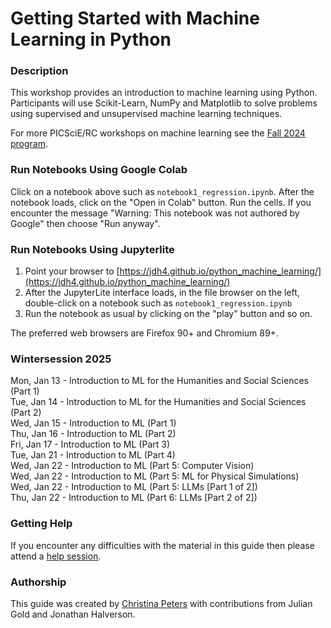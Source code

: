 # Getting Started with Machine Learning in Python

### Description

This workshop provides an introduction to machine learning using Python. Participants will use Scikit-Learn, NumPy and Matplotlib to solve problems using supervised and unsupervised machine learning techniques.

For more PICSciE/RC workshops on machine learning see the [Fall 2024 program](https://researchcomputing.princeton.edu/learn/workshops-live-training).

### Run Notebooks Using Google Colab

Click on a notebook above such as `notebook1_regression.ipynb`. After the notebook loads, click on the "Open in Colab" button. Run the cells. If you encounter the message "Warning: This notebook was not authored by Google" then choose "Run anyway".

### Run Notebooks Using Jupyterlite

1. Point your browser to [https://jdh4.github.io/python_machine_learning/](https://jdh4.github.io/python_machine_learning/)
2. After the JupyterLite interface loads, in the file browser on the left, double-click on a notebook such as `notebook1_regression.ipynb`
3. Run the notebook as usual by clicking on the "play" button and so on.

The preferred web browsers are Firefox 90+ and Chromium 89+.

### Wintersession 2025

Mon, Jan 13 - Introduction to ML for the Humanities and Social Sciences (Part 1)  
Tue, Jan 14 - Introduction to ML for the Humanities and Social Sciences (Part 2)  
Wed, Jan 15 - Introduction to ML (Part 1)  
Thu, Jan 16 - Introduction to ML (Part 2)  
Fri, Jan 17 - Introduction to ML (Part 3)  
Tue, Jan 21 - Introduction to ML (Part 4)  
Wed, Jan 22 - Introduction to ML (Part 5: Computer Vision)  
Wed, Jan 22 - Introduction to ML (Part 5: ML for Physical Simulations)  
Wed, Jan 22 - Introduction to ML (Part 5: LLMs [Part 1 of 2])  
Thu, Jan 22 - Introduction to ML (Part 6: LLMs [Part 2 of 2])  

### Getting Help

If you encounter any difficulties with the material in this guide then please attend a <a href="https://researchcomputing.princeton.edu/education/help-sessions">help session</a>.

### Authorship

This guide was created by [Christina Peters](https://catalog.saintmarys.edu/faculty/) with contributions from Julian Gold and Jonathan Halverson.
